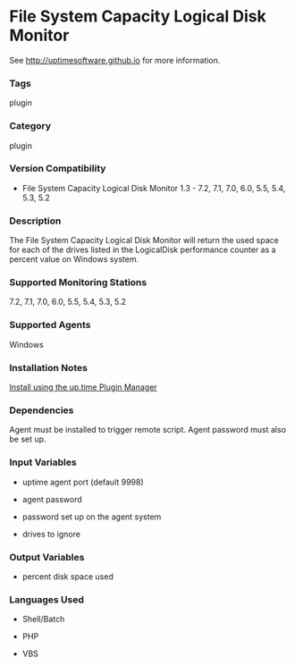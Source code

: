 # File System Capacity Logical Disk Monitor

See http://uptimesoftware.github.io for more information.

### Tags 
 plugin  

### Category

plugin

### Version Compatibility


  
* File System Capacity Logical Disk Monitor 1.3 - 7.2, 7.1, 7.0, 6.0, 5.5, 5.4, 5.3, 5.2
  


### Description
The File System Capacity Logical Disk Monitor will return the used space for each of the drives listed in the LogicalDisk performance counter as a percent value on Windows system.


### Supported Monitoring Stations

7.2, 7.1, 7.0, 6.0, 5.5, 5.4, 5.3, 5.2

### Supported Agents
Windows

### Installation Notes
<p><a href="https://github.com/uptimesoftware/uptime-plugin-manager">Install using the up.time Plugin Manager</a></p>


### Dependencies
<p>Agent must be installed to trigger remote script. Agent password must also be set up.</p>


### Input Variables

* uptime agent port (default 9998)

* agent password

* password set up on the agent system

* drives to ignore


### Output Variables


* percent disk space used


### Languages Used

* Shell/Batch

* PHP

* VBS

